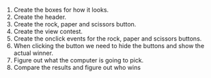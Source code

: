 1.  Create the boxes for how it looks.
2.  Create the header.
3.  Create the rock, paper and scissors button.
4.  Create the view contest.
5.  Create the onclick events for the rock, paper and scissors buttons.
6.  When clicking the button we need to hide the buttons and show the actual winner.
7.  Figure out what the computer is going to pick.
8.  Compare the results and figure out who wins